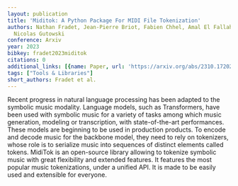 ```yaml
---
layout: publication
title: 'Miditok: A Python Package For MIDI File Tokenization'
authors: Nathan Fradet, Jean-Pierre Briot, Fabien Chhel, Amal El Fallah Seghrouchni,
  Nicolas Gutowski
conference: Arxiv
year: 2023
bibkey: fradet2023miditok
citations: 0
additional_links: [{name: Paper, url: 'https://arxiv.org/abs/2310.17202'}]
tags: ["Tools & Libraries"]
short_authors: Fradet et al.
---
```

Recent progress in natural language processing has been adapted to the
symbolic music modality. Language models, such as Transformers, have been used
with symbolic music for a variety of tasks among which music generation,
modeling or transcription, with state-of-the-art performances. These models are
beginning to be used in production products. To encode and decode music for the
backbone model, they need to rely on tokenizers, whose role is to serialize
music into sequences of distinct elements called tokens. MidiTok is an
open-source library allowing to tokenize symbolic music with great flexibility
and extended features. It features the most popular music tokenizations, under
a unified API. It is made to be easily used and extensible for everyone.